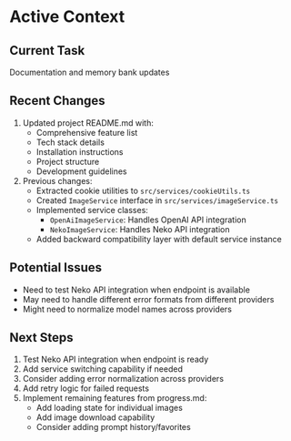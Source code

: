 # Active Context

## Current Task
Documentation and memory bank updates

## Recent Changes
1. Updated project README.md with:
   - Comprehensive feature list
   - Tech stack details
   - Installation instructions
   - Project structure
   - Development guidelines
2. Previous changes:
   - Extracted cookie utilities to `src/services/cookieUtils.ts`
   - Created `ImageService` interface in `src/services/imageService.ts`
   - Implemented service classes:
     - `OpenAiImageService`: Handles OpenAI API integration
     - `NekoImageService`: Handles Neko API integration
   - Added backward compatibility layer with default service instance

## Potential Issues
- Need to test Neko API integration when endpoint is available
- May need to handle different error formats from different providers
- Might need to normalize model names across providers

## Next Steps
1. Test Neko API integration when endpoint is ready
2. Add service switching capability if needed
3. Consider adding error normalization across providers
4. Add retry logic for failed requests
5. Implement remaining features from progress.md:
   - Add loading state for individual images
   - Add image download capability
   - Consider adding prompt history/favorites
